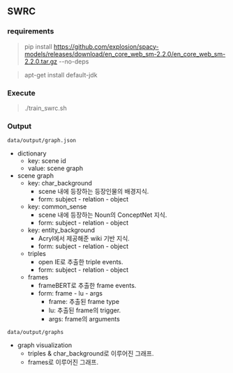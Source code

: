 ## SWRC

### requirements
> pip install https://github.com/explosion/spacy-models/releases/download/en_core_web_sm-2.2.0/en_core_web_sm-2.2.0.tar.gz --no-deps

> apt-get install default-jdk


### Execute
> ./train_swrc.sh

### Output

`data/output/graph.json`

- dictionary
  - key: scene id
  - value: scene graph
- scene graph
  - key: char_background
    - scene 내에 등장하는 등장인물의 배경지식.
    - form: subject - relation - object
  - key: common_sense
    - scene 내에 등장하는 Noun의 ConceptNet 지식.
    - form: subject - relation - object
  - key: entity_background
    - Acryl에서 제공해준 wiki 기반 지식.
    - form: subject - relation - object
  - triples
    - open IE로 추출한 triple events.
    - form: subject - relation - object
  - frames
    - frameBERT로 추출한 frame events.
    - form: frame - lu - args
      - frame: 추출된 frame type
      - lu: 추출된 frame의 trigger.
      - args: frame의 arguments

`data/output/graphs`

- graph visualization
  - triples & char_background로 이루어진 그래프.
  - frames로 이루어진 그래프.

